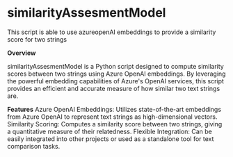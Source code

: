 # similarityAssesmentModel
This script is able to use azureopenAI embeddings to provide a similarity score for two strings

__Overview__

similarityAssesmentModel is a Python script designed to compute similarity scores between two strings using Azure OpenAI embeddings. By leveraging the powerful embedding capabilities of Azure's OpenAI services, this script provides an efficient and accurate measure of how similar two text strings are.

__Features__
Azure OpenAI Embeddings: Utilizes state-of-the-art embeddings from Azure OpenAI to represent text strings as high-dimensional vectors.
Similarity Scoring: Computes a similarity score between two strings, giving a quantitative measure of their relatedness.
Flexible Integration: Can be easily integrated into other projects or used as a standalone tool for text comparison tasks.
